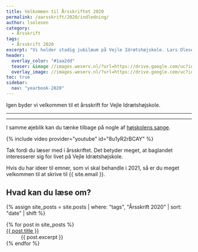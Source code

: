 ```yaml
---
title: Velkommen til Årsskriftet 2020
permalink: /aarsskrift/2020/indledning/
author: lsolesen
category:
  - Årsskrift
tags:
  - Årsskrift 2020
excerpt: "Vi holder stadig jubilæum på Vejle Idrætshøjskole. Lars Olesen, viceforstander, fortæller lidt om indholdet i årsskriftet."
header:
  overlay_color: "#1aa2dd"
  teaser: &image //images.weserv.nl/?url=https://drive.google.com/uc?id=1fz50QBUxsqp6fq-DYbAI3jmF8Y_W0CjN&w=300
  overlay_image: //images.weserv.nl/?url=https://drive.google.com/uc?id=1fz50QBUxsqp6fq-DYbAI3jmF8Y_W0CjN&w=2000
toc: true
sidebar:
  nav: "yearbook-2020"
---
```


Igen byder vi velkommen til et årsskrift for Vejle Idrætshøjskole. 

***



***

I samme øjeblik kan du tænke tilbage på nogle af [højskolens sange](/sange/).

{% include video provider="youtube" id="8u1yR2rBCAY" %}

Tak fordi du læser med i årsskriftet. Det betyder meget, at baglandet interesserer sig for livet på Vejle Idrætshøjskole.

Hvis du har ideer til emner, som vi skal behandle i 2021, så er du meget velkommen til at skrive til {{ site.email }}.

## Hvad kan du læse om?

{% assign site_posts = site.posts | where: "tags", "Årsskrift 2020" | sort: "date" | shift %}

<dl>
{% for post in site_posts %}
  <dt><a href="{{ post.url | relative_url }}" rel="permalink">{{ post.title }}</a></dt>
  <dd>{{ post.excerpt }}</dd>
{% endfor %}
</dl>
